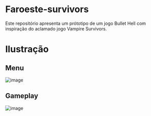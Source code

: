 # Faroeste-survivors
Este repositório apresenta um prótotipo de um jogo Bullet Hell com inspiração do aclamado jogo Vampire Survivors.

# Ilustração

## Menu
![image](https://github.com/jcr04/Faroeste-survivors/assets/70778525/a13ca898-3317-4799-9f89-42c7501d7971)

## Gameplay
![image](https://github.com/jcr04/Faroeste-survivors/assets/70778525/926b25d6-8ba8-4c67-b0a2-b9a662f47247)

